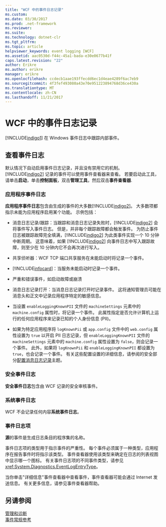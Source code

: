 ```yaml
---
title: "WCF 中的事件日志记录"
ms.custom: 
ms.date: 03/30/2017
ms.prod: .net-framework
ms.reviewer: 
ms.suite: 
ms.technology: dotnet-clr
ms.tgt_pltfrm: 
ms.topic: article
helpviewer_keywords: event logging [WCF]
ms.assetid: aac0530d-f44c-45a1-bada-e30e0677b41f
caps.latest.revision: "22"
author: Erikre
ms.author: erikre
manager: erikre
ms.openlocfilehash: ccdecb1aae193ffecdd6ec1d4eae4289f6ac7eb9
ms.sourcegitcommit: 4f3fef493080a43e70e951223894768d36ce430a
ms.translationtype: MT
ms.contentlocale: zh-CN
ms.lasthandoff: 11/21/2017
---
```

# <a name="event-logging-in-wcf"></a>WCF 中的事件日志记录
[!INCLUDE[indigo1](../../../../../includes/indigo1-md.md)] 在 Windows 事件日志中跟踪内部事件。  
  
## <a name="viewing-event-logs"></a>查看事件日志  
 默认情况下自动启用事件日志记录，并且没有禁用它的机制。 [!INCLUDE[indigo2](../../../../../includes/indigo2-md.md)] 记录的事件可以使用事件查看器来查看。 若要启动此工具，请单击**启动**，单击**控制面板**，双击**管理工具**，然后双击**事件查看器**.  
  
### <a name="application-event-log"></a>应用程序事件日志  
 **应用程序事件日志**包含由生成的事件的大多数[!INCLUDE[indigo2](../../../../../includes/indigo2-md.md)]。 大多数项都指示未能为应用程序启用某个功能。 示例包括：  
  
-   消息日志记录/跟踪：当跟踪和消息日志记录失败时，[!INCLUDE[indigo2](../../../../../includes/indigo2-md.md)] 会将事件写入事件日志。 但是，并非每个跟踪故障都会触发事件。 为防止事件日志被跟踪故障完全填满，[!INCLUDE[indigo2](../../../../../includes/indigo2-md.md)] 为此类事件实现一个 10 分钟中断周期。 这意味着，如果 [!INCLUDE[indigo2](../../../../../includes/indigo2-md.md)] 向事件日志中写入跟踪故障，则至少在 10 分钟内它不会再次进行写入。  
  
-   共享侦听器：WCF TCP 端口共享服务在未能启动时将记录一个事件。  
  
-   [!INCLUDE[infocard](../../../../../includes/infocard-md.md)]：当服务未能启动时记录一个事件。  
  
-   严重和错误事件，如启动故障或崩溃  
  
-   消息日志记录打开：当消息日志记录打开时记录事件。 这将通知管理员可能在消息头和正文中记录应用程序特定的敏感信息。  
  
-   当设置 `enableLoggingKnownPII` 文件的 `machineSettings` 元素中的 `machine.config` 属性时，将记录一个事件。 此属性指定是否允许计算机上运行的任何应用程序来记录已知的个人身份信息 (PII)。  
  
-   如果为特定应用程序将 `logKnownPii` 或 `app.config` 文件中的 `web.config` 属性设置为 `true` 以开启 PII 日志记录，但 `enableLoggingKnownPII` 文件的 `machineSettings` 元素中的 `machine.config` 属性设置为 `false`，则会记录一个事件。 此外，如果将 `logKnownPii` 和 `enableLoggingKnownPII` 都设置为 `true`，也会记录一个事件。 有关这些配置设置的详细信息，请参阅的安全部分[配置消息日志记录](../../../../../docs/framework/wcf/diagnostics/configuring-message-logging.md)主题。  
  
### <a name="security-event-log"></a>安全事件日志  
 **安全事件日志**包含由 WCF 记录的安全审核事件。  
  
### <a name="system-event-log"></a>系统事件日志  
 WCF 不会记录任何内容**系统事件日志**。  
  
### <a name="event-log-entries"></a>事件日志项  
 **源**的事件是生成日志条目的程序集的名称。  
  
 事件日志项的类型用于指示事件的严重性。 每个事件必须属于一种类型，应用程序在报告事件时将指示该类型。 事件查看器使用该类型来确定在日志的列表视图中显示哪一个图标。 有关事件日志项的不同事件类型，请参见 <xref:System.Diagnostics.EventLogEntryType>。  
  
 当你单击"详细信息"事件查看器中查看事件，事件查看器可能会通过 Internet 发送信息。 有关更多信息，请参见事件查看器帮助。  
  
## <a name="see-also"></a>另请参阅  
 [管理和诊断](../../../../../docs/framework/wcf/diagnostics/index.md)  
 [事件常规参考](../../../../../docs/framework/wcf/diagnostics/event-logging/events-general-reference.md)
